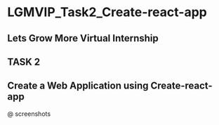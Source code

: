 # LGMVIP_Task2_Create-react-app

## Lets Grow More Virtual Internship

## TASK 2

## Create a Web Application using Create-react-app

@ screenshots

